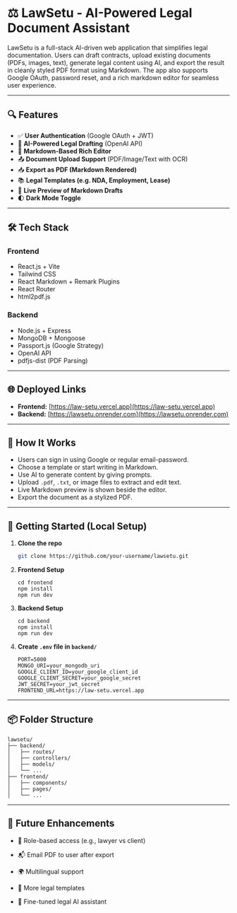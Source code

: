 
# ⚖️ LawSetu - AI-Powered Legal Document Assistant

LawSetu is a full-stack AI-driven web application that simplifies legal documentation. Users can draft contracts, upload existing documents (PDFs, images, text), generate legal content using AI, and export the result in cleanly styled PDF format using Markdown. The app also supports Google OAuth, password reset, and a rich markdown editor for seamless user experience.

---

## 🔍 Features

- ✅ **User Authentication** (Google OAuth + JWT)
- 🧠 **AI-Powered Legal Drafting** (OpenAI API)
- 📝 **Markdown-Based Rich Editor**
- 📤 **Document Upload Support** (PDF/Image/Text with OCR)
- 📥 **Export as PDF (Markdown Rendered)**
- 📚 **Legal Templates (e.g. NDA, Employment, Lease)**
- 🧾 **Live Preview of Markdown Drafts**
- 🌓 **Dark Mode Toggle**

---

## 🛠️ Tech Stack

### Frontend
- React.js + Vite
- Tailwind CSS
- React Markdown + Remark Plugins
- React Router
- html2pdf.js

### Backend
- Node.js + Express
- MongoDB + Mongoose
- Passport.js (Google Strategy)
- OpenAI API
- pdfjs-dist (PDF Parsing)

---

## 🌐 Deployed Links

- **Frontend:** [https://law-setu.vercel.app](https://law-setu.vercel.app)
- **Backend:** [https://lawsetu.onrender.com](https://lawsetu.onrender.com)

---

## 🧪 How It Works

- Users can sign in using Google or regular email-password.
- Choose a template or start writing in Markdown.
- Use AI to generate content by giving prompts.
- Upload `.pdf`, `.txt`, or image files to extract and edit text.
- Live Markdown preview is shown beside the editor.
- Export the document as a stylized PDF.

---

## 🚀 Getting Started (Local Setup)

1. **Clone the repo**
   ```bash
   git clone https://github.com/your-username/lawsetu.git

2.  **Frontend Setup**
    
    ```
    cd frontend
    npm install
    npm run dev
    ```
    
3.  **Backend Setup**
   
    
    ```
    cd backend
    npm install
    npm run dev
    ``` 
    
4.  **Create `.env` file in `backend/`**
    
    
    ```
    PORT=5000
    MONGO_URI=your_mongodb_uri
    GOOGLE_CLIENT_ID=your_google_client_id
    GOOGLE_CLIENT_SECRET=your_google_secret
    JWT_SECRET=your_jwt_secret
    FRONTEND_URL=https://law-setu.vercel.app
    ``` 
    

----------

## 📦 Folder Structure


```
lawsetu/
├── backend/
│   ├── routes/
│   ├── controllers/
│   ├── models/
│   └── ...
├── frontend/
│   ├── components/
│   ├── pages/
│   └── ...
``` 

----------

## 📅 Future Enhancements

-   🔐 Role-based access (e.g., lawyer vs client)
    
-   📬 Email PDF to user after export
    
-   🌍 Multilingual support
    
-   🧾 More legal templates
    
-   🧠 Fine-tuned legal AI assistant